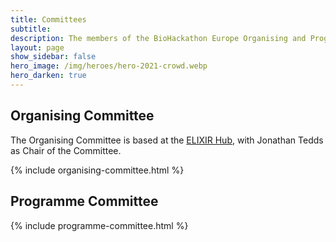 ```yaml
---
title: Committees
subtitle: 
description: The members of the BioHackathon Europe Organising and Programme Committees.
layout: page
show_sidebar: false
hero_image: /img/heroes/hero-2021-crowd.webp
hero_darken: true
---
```


## Organising Committee

The Organising Committee is based at the [ELIXIR Hub](https://elixir-europe.org/about-us/who-we-are), with Jonathan Tedds as Chair of the Committee.

{% include organising-committee.html %}

## Programme Committee
{% include programme-committee.html %}